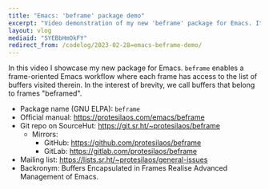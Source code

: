 ```yaml
---
title: "Emacs: 'beframe' package demo"
excerpt: "Video demonstration of my new 'beframe' package for Emacs. It helps me isolate buffers on a per-frame basis."
layout: vlog
mediaid: "SYEBbHmOkFY"
redirect_from: /codelog/2023-02-28=emacs-beframe-demo/
---
```


In this video I showcase my new package for Emacs.  `beframe` enables
a frame-oriented Emacs workflow where each frame has access to the
list of buffers visited therein.  In the interest of brevity, we call
buffers that belong to frames "beframed".

+ Package name (GNU ELPA): `beframe`
+ Official manual: <https://protesilaos.com/emacs/beframe>
+ Git repo on SourceHut: <https://git.sr.ht/~protesilaos/beframe>
  - Mirrors:
    + GitHub: <https://github.com/protesilaos/beframe>
    + GitLab: <https://gitlab.com/protesilaos/beframe>
+ Mailing list: <https://lists.sr.ht/~protesilaos/general-issues>
+ Backronym: Buffers Encapsulated in Frames Realise Advanced
  Management of Emacs.
